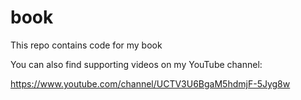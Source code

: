 # book
This repo contains code for my book

You can also find supporting videos on my YouTube channel:

https://www.youtube.com/channel/UCTV3U6BgaM5hdmjF-5Jyg8w

